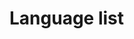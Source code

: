 <!-- ======================================================================
--- Search engine
title:          Language list
keywords:       language, list
description:    Localization in ng-translation.
--- Menu system
order:          60
text:           Language list
hidden:         false
umbel:          false
--- Page properties
id:             
document:       
layout:         layout-2-left
$-left:         #side-menu
searchable:     true
--- Side menu
side-menu-root:     /documentation
side-menu-header:   Documentation
side-menu-top:
side-menu-depth:    2
======================================================================= -->

# Language list
